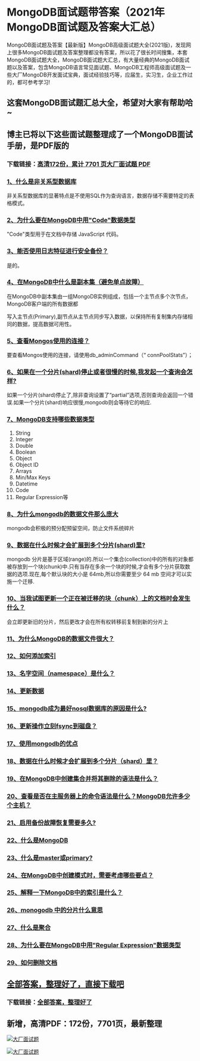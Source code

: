 # MongoDB面试题带答案（2021年MongoDB面试题及答案大汇总）

MongoDB面试题及答案【最新版】MongoDB高级面试题大全(2021版)，发现网上很多MongoDB面试题及答案整理都没有答案，所以花了很长时间搜集，本套MongoDB面试题大全，MongoDB面试题大汇总，有大量经典的MongoDB面试题以及答案，包含MongoDB语言常见面试题、MongoDB工程师高级面试题及一些大厂MongoDB开发面试宝典，面试经验技巧等，应届生，实习生，企业工作过的，都可参考学习!

## 这套MongoDB面试题汇总大全，希望对大家有帮助哈~ 

## 博主已将以下这些面试题整理成了一个MongoDB面试手册，是PDF版的

### 下载链接：[高清172份，累计 7701 页大厂面试题  PDF](https://gitee.com/souyunku/NewDevBooks/blob/master/docs/index.md)


### [1、什么是非关系型数据库](https://gitee.com/souyunku/NewDevBooks/blob/master/docs/MongoDB/MongoDB面试题带答案（2021年MongoDB面试题及答案大汇总）.md#1什么是非关系型数据库)  


非关系型数据库的显著特点是不使用SQL作为查询语言，数据存储不需要特定的表格模式。


### [2、为什么要在MongoDB中用"Code"数据类型](https://gitee.com/souyunku/NewDevBooks/blob/master/docs/MongoDB/MongoDB面试题带答案（2021年MongoDB面试题及答案大汇总）.md#2为什么要在mongodb中用"code"数据类型)  


"Code"类型用于在文档中存储 JavaScript 代码。


### [3、能否使用日志特征进行安全备份？](https://gitee.com/souyunku/NewDevBooks/blob/master/docs/MongoDB/MongoDB面试题带答案（2021年MongoDB面试题及答案大汇总）.md#3能否使用日志特征进行安全备份)  


是的。


### [4、在MongoDB中什么是副本集（避免单点故障）](https://gitee.com/souyunku/NewDevBooks/blob/master/docs/MongoDB/MongoDB面试题带答案（2021年MongoDB面试题及答案大汇总）.md#4在mongodb中什么是副本集避免单点故障)  


在MongoDB中副本集由一组MongoDB实例组成，包括一个主节点多个次节点，MongoDB客户端的所有数据都

写入主节点(Primary),副节点从主节点同步写入数据，以保持所有复制集内存储相同的数据，提高数据可用性。


### [5、查看Mongos使用的连接？](https://gitee.com/souyunku/NewDevBooks/blob/master/docs/MongoDB/MongoDB面试题带答案（2021年MongoDB面试题及答案大汇总）.md#5查看mongos使用的连接)  


要查看Mongos使用的连接，请使用db_adminCommand（“ connPoolStats”）；


### [6、如果在一个分片(shard)停止或者很慢的时候,我发起一个查询会怎样?](https://gitee.com/souyunku/NewDevBooks/blob/master/docs/MongoDB/MongoDB面试题带答案（2021年MongoDB面试题及答案大汇总）.md#6如果在一个分片shard停止或者很慢的时候,我发起一个查询会怎样)  


如果一个分片(shard)停止了,除非查询设置了“partial”选项,否则查询会返回一个错误.如果一个分片(shard)响应很慢,mongodb则会等待它的响应.


### [7、MongoDB支持哪些数据类型](https://gitee.com/souyunku/NewDevBooks/blob/master/docs/MongoDB/MongoDB面试题带答案（2021年MongoDB面试题及答案大汇总）.md#7mongodb支持哪些数据类型)  


1. String
2. Integer
3. Double
4. Boolean
5. Object
6. Object ID
7. Arrays
8. Min/Max Keys
9. Datetime
10. Code
11. Regular Expression等


### [8、为什么mongodb的数据文件那么庞大](https://gitee.com/souyunku/NewDevBooks/blob/master/docs/MongoDB/MongoDB面试题带答案（2021年MongoDB面试题及答案大汇总）.md#8为什么mongodb的数据文件那么庞大)  


mongodb会积极的预分配预留空间，防止文件系统碎片


### [9、数据在什么时候才会扩展到多个分片(shard)里?](https://gitee.com/souyunku/NewDevBooks/blob/master/docs/MongoDB/MongoDB面试题带答案（2021年MongoDB面试题及答案大汇总）.md#9数据在什么时候才会扩展到多个分片shard里)  


mongodb 分片是基于区域(range)的.所以一个集合(collection)中的所有的对象都被存放到一个块(chunk)中.只有当存在多余一个块的时候,才会有多个分片获取数据的选项.现在,每个默认块的大小是 64mb,所以你需要至少 64 mb 空间才可以实施一个迁移.


### [10、当我试图更新一个正在被迁移的块（chunk）上的文档时会发生什么？](https://gitee.com/souyunku/NewDevBooks/blob/master/docs/MongoDB/MongoDB面试题带答案（2021年MongoDB面试题及答案大汇总）.md#10当我试图更新一个正在被迁移的块chunk上的文档时会发生什么)  


会立即更新旧的分片，然后更改才会在所有权转移前复制到新的分片上


### [11、为什么MongoDB的数据文件很大？](https://gitee.com/souyunku/NewDevBooks/blob/master/docs/MongoDB/MongoDB面试题带答案（2021年MongoDB面试题及答案大汇总）.md#11为什么mongodb的数据文件很大)  

### [12、如何添加索引](https://gitee.com/souyunku/NewDevBooks/blob/master/docs/MongoDB/MongoDB面试题带答案（2021年MongoDB面试题及答案大汇总）.md#12如何添加索引)  

### [13、名字空间（namespace）是什么？](https://gitee.com/souyunku/NewDevBooks/blob/master/docs/MongoDB/MongoDB面试题带答案（2021年MongoDB面试题及答案大汇总）.md#13名字空间namespace是什么)  

### [14、更新数据](https://gitee.com/souyunku/NewDevBooks/blob/master/docs/MongoDB/MongoDB面试题带答案（2021年MongoDB面试题及答案大汇总）.md#14更新数据)  

### [15、mongodb成为最好nosql数据库的原因是什么?](https://gitee.com/souyunku/NewDevBooks/blob/master/docs/MongoDB/MongoDB面试题带答案（2021年MongoDB面试题及答案大汇总）.md#15mongodb成为最好nosql数据库的原因是什么)  

### [16、更新操作立刻fsync到磁盘？](https://gitee.com/souyunku/NewDevBooks/blob/master/docs/MongoDB/MongoDB面试题带答案（2021年MongoDB面试题及答案大汇总）.md#16更新操作立刻fsync到磁盘)  

### [17、使用mongodb的优点](https://gitee.com/souyunku/NewDevBooks/blob/master/docs/MongoDB/MongoDB面试题带答案（2021年MongoDB面试题及答案大汇总）.md#17使用mongodb的优点)  

### [18、数据在什么时候才会扩展到多个分片（shard）里？](https://gitee.com/souyunku/NewDevBooks/blob/master/docs/MongoDB/MongoDB面试题带答案（2021年MongoDB面试题及答案大汇总）.md#18数据在什么时候才会扩展到多个分片shard里)  

### [19、在MongoDB中创建集合并将其删除的语法是什么？](https://gitee.com/souyunku/NewDevBooks/blob/master/docs/MongoDB/MongoDB面试题带答案（2021年MongoDB面试题及答案大汇总）.md#19在mongodb中创建集合并将其删除的语法是什么)  

### [20、查看是否在主服务器上的命令语法是什么？MongoDB允许多少个主机？](https://gitee.com/souyunku/NewDevBooks/blob/master/docs/MongoDB/MongoDB面试题带答案（2021年MongoDB面试题及答案大汇总）.md#20查看是否在主服务器上的命令语法是什么mongodb允许多少个主机)  

### [21、启用备份故障恢复需要多久?](https://gitee.com/souyunku/NewDevBooks/blob/master/docs/MongoDB/MongoDB面试题带答案（2021年MongoDB面试题及答案大汇总）.md#21启用备份故障恢复需要多久)  

### [22、什么是MongoDB](https://gitee.com/souyunku/NewDevBooks/blob/master/docs/MongoDB/MongoDB面试题带答案（2021年MongoDB面试题及答案大汇总）.md#22什么是mongodb)  

### [23、什么是master或primary?](https://gitee.com/souyunku/NewDevBooks/blob/master/docs/MongoDB/MongoDB面试题带答案（2021年MongoDB面试题及答案大汇总）.md#23什么是master或primary)  

### [24、在MongoDB中创建模式时，需要考虑哪些要点？](https://gitee.com/souyunku/NewDevBooks/blob/master/docs/MongoDB/MongoDB面试题带答案（2021年MongoDB面试题及答案大汇总）.md#24在mongodb中创建模式时需要考虑哪些要点)  

### [25、解释一下MongoDB中的索引是什么？](https://gitee.com/souyunku/NewDevBooks/blob/master/docs/MongoDB/MongoDB面试题带答案（2021年MongoDB面试题及答案大汇总）.md#25解释一下mongodb中的索引是什么)  

### [26、monogodb 中的分片什么意思](https://gitee.com/souyunku/NewDevBooks/blob/master/docs/MongoDB/MongoDB面试题带答案（2021年MongoDB面试题及答案大汇总）.md#26monogodb-中的分片什么意思)  

### [27、什么是聚合](https://gitee.com/souyunku/NewDevBooks/blob/master/docs/MongoDB/MongoDB面试题带答案（2021年MongoDB面试题及答案大汇总）.md#27什么是聚合)  

### [28、为什么要在MongoDB中用"Regular Expression"数据类型](https://gitee.com/souyunku/NewDevBooks/blob/master/docs/MongoDB/MongoDB面试题带答案（2021年MongoDB面试题及答案大汇总）.md#28为什么要在mongodb中用"regular-expression"数据类型)  

### [29、如何删除文档](https://gitee.com/souyunku/NewDevBooks/blob/master/docs/MongoDB/MongoDB面试题带答案（2021年MongoDB面试题及答案大汇总）.md#29如何删除文档)  





## [全部答案，整理好了，直接下载吧](https://gitee.com/souyunku/DevBooks/blob/master/docs/daan.md)

### 下载链接：[全部答案，整理好了](https://gitee.com/souyunku/NewDevBooks/blob/master/docs/daan.md)




## 新增，高清PDF：172份，7701页，最新整理

[![大厂面试题](https://www.souyunku.com/wp-content/uploads/weixin/mst.png "架构师专栏")](https://www.souyunku.com/wp-content/uploads/weixin/githup-weixin.png "架构师专栏")

[![大厂面试题](https://www.souyunku.com/wp-content/uploads/weixin/githup-weixin.png "架构师专栏")](https://www.souyunku.com/wp-content/uploads/weixin/githup-weixin.png "架构师专栏")
